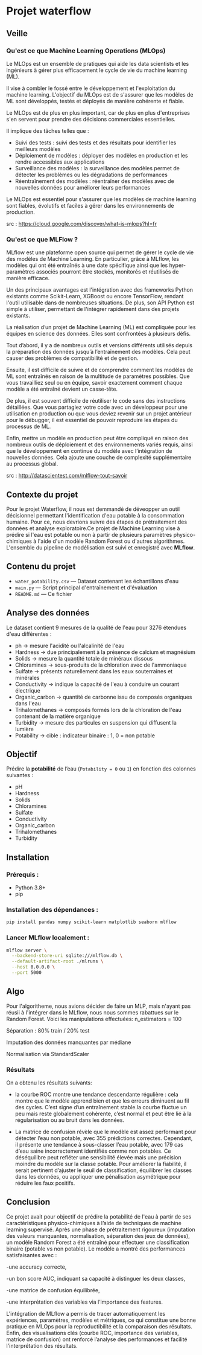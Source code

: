 # Projet waterflow

## Veille

### Qu'est ce que Machine Learning Operations (MLOps)
Le MLOps est un ensemble de pratiques qui aide les data scientists et les ingénieurs à gérer plus efficacement le cycle de vie du machine learning (ML).

ll vise à combler le fossé entre le développement et l'exploitation du machine learning. L'objectif du MLOps est de s'assurer que les modèles de ML sont développés, testés et déployés de manière cohérente et fiable.

Le MLOps est de plus en plus important, car de plus en plus d'entreprises s'en servent pour prendre des décisions commerciales essentielles.

Il implique des tâches telles que :

- Suivi des tests : suivi des tests et des résultats pour identifier les meilleurs modèles
- Déploiement de modèles : déployer des modèles en production et les rendre accessibles aux applications
- Surveillance des modèles : la surveillance des modèles permet de détecter les problèmes ou les dégradations de performances
- Réentraînement des modèles : réentraîner des modèles avec de nouvelles données pour améliorer leurs performances

Le MLOps est essentiel pour s'assurer que les modèles de machine learning sont fiables, évolutifs et faciles à gérer dans les environnements de production.

src : https://cloud.google.com/discover/what-is-mlops?hl=fr

### Qu'est ce que MLFlow ?
MLflow est une plateforme open source qui permet de gérer le cycle de vie des modèles de Machine Learning. En particulier, grâce à MLflow, les modèles qui ont été entraînés à une date spécifique ainsi que les hyper-paramètres associés pourront être stockés, monitorés et réutilisés de manière efficace.

Un des principaux avantages est l'intégration avec des frameworks Python existants comme Scikit-Learn, XGBoost ou encore TensorFlow, rendant l'outil utilisable dans de nombreuses situations. De plus, son API Python est simple à utiliser, permettant de l'intégrer rapidement dans des projets existants.

La réalisation d’un projet de Machine Learning (ML) est compliquée pour les équipes en science des données. Elles sont confrontées à plusieurs défis.

Tout d’abord, il y a de nombreux outils et versions différents utilisés depuis la préparation des données jusqu’à l’entraînement des modèles. Cela peut causer des problèmes de compatibilité et de gestion.

Ensuite, il est difficile de suivre et de comprendre comment les modèles de ML sont entraînés en raison de la multitude de paramètres possibles. Que vous travailliez seul ou en équipe, savoir exactement comment chaque modèle a été entraîné devient un casse-tête.

De plus, il est souvent difficile de réutiliser le code sans des instructions détaillées. Que vous partagiez votre code avec un développeur pour une utilisation en production ou que vous deviez revenir sur un projet antérieur pour le débugger, il est essentiel de pouvoir reproduire les étapes du processus de ML.

Enfin, mettre un modèle en production peut être compliqué en raison des nombreux outils de déploiement et des environnements variés requis, ainsi que le développement en continue du modèle avec l’intégration de nouvelles données. Cela ajoute une couche de complexité supplémentaire au processus global.

src : http://datascientest.com/mlflow-tout-savoir

## Contexte du projet
Pour le projet Waterflow, il nous est demmandé de déveopper un outil décisionnel permettant l'identification d'eau potable à la consommation humaine.
Pour ce, nous devrions suivre des étapes de prétraitement des données et analyse exploratoire.Ce projet de Machine Learning vise à prédire si l'eau est potable ou non à partir de plusieurs paramètres physico-chimiques à l'aide d'un modèle Random Forest ou d'autres algorithmes. L'ensemble du pipeline de modélisation est suivi et enregistré avec **MLflow**.

## Contenu du projet

- `water_potability.csv` — Dataset contenant les échantillons d'eau
- `main.py` — Script principal d'entraînement et d'évaluation
- `README.md` — Ce fichier

## Analyse des données
Le dataset contient 9 mesures de la qualité de l'eau pour 3276 étendues d'eau différentes : 
- ph -> mesure l'acidité ou l'alcalinité de l'eau
- Hardness -> due principalement à la présence de calcium et magnésium
- Solids -> mesure la quantité totale de minéraux dissous
- Chloramines -> sous-produits de la chloration avec de l'ammoniaque 
- Sulfate -> présents naturellement dans les eaux souterraines et minérales 
- Conductivity -> indique la capacité de l'eau à conduire un courant électrique 
- Organic_carbon -> quantité de carbonne issu de composés organiques dans l'eau 
- Trihalomethanes -> composés formés lors de la chloration de l'eau contenant de la matière organique
- Turbidity -> mesure des particules en suspension qui diffusent la lumière
- Potability -> cible : indicateur binaire : 1, 0 = non potable

## Objectif

Prédire la **potabilité** de l’eau (`Potability = 0` ou `1`) en fonction des colonnes suivantes :

- pH
- Hardness
- Solids
- Chloramines
- Sulfate
- Conductivity
- Organic_carbon
- Trihalomethanes
- Turbidity

## Installation

### Prérequis :
- Python 3.8+
- pip

### Installation des dépendances :
```bash
pip install pandas numpy scikit-learn matplotlib seaborn mlflow
```


### Lancer MLflow localement :
```bash
mlflow server \
  --backend-store-uri sqlite:///mlflow.db \
  --default-artifact-root ./mlruns \
  --host 0.0.0.0 \
  --port 5000
```
## Algo
Pour l'algoritheme, nous avions décider de faire un MLP, mais n'ayant pas réusii à l'intégrer dans le MLflow, nous nous sommes rabattues sur le Random Forest. Voici les manipulations effectuées:
n_estimators = 100

Séparation : 80% train / 20% test

Imputation des données manquantes par médiane

Normalisation via StandardScaler

### Résultats

On a obtenu les résultats suivants:
- la courbe ROC montre une tendance descendante régulière : cela montre que le modèle apprend bien et que les erreurs diminuent au fil des cycles. C’est signe d’un entraînement stable.la courbe fluctue un peu mais reste globalement cohérente, c’est normal et peut être lié à la régularisation ou au bruit dans les données.

- La matrice de confusion révèle que le modèle est assez performant pour détecter l’eau non potable, avec 355 prédictions correctes. Cependant, il présente une tendance à sous-classer l’eau potable, avec 179 cas d’eau saine incorrectement identifiés comme non potables. Ce déséquilibre peut refléter une sensibilité élevée mais une précision moindre du modèle sur la classe potable. Pour améliorer la fiabilité, il serait pertinent d’ajuster le seuil de classification, équilibrer les classes dans les données, ou appliquer une pénalisation asymétrique pour réduire les faux positifs.


## Conclusion

Ce projet avait pour objectif de prédire la potabilité de l'eau à partir de ses caractéristiques physico-chimiques à l’aide de techniques de machine learning supervisé. Après une phase de prétraitement rigoureux (imputation des valeurs manquantes, normalisation, séparation des jeux de données), un modèle Random Forest a été entraîné pour effectuer une classification binaire (potable vs non potable).
Le modèle a montré des performances satisfaisantes avec :

-une accuracy correcte,

-un bon score AUC, indiquant sa capacité à distinguer les deux classes,

-une matrice de confusion équilibrée,

-une interprétation des variables via l’importance des features.


L'intégration de MLflow a permis de tracer automatiquement les expériences, paramètres, modèles et métriques, ce qui constitue une bonne pratique en MLOps pour la reproductibilité et la comparaison des résultats.
Enfin, des visualisations clés (courbe ROC, importance des variables, matrice de confusion) ont renforcé l’analyse des performances et facilité l'interprétation des résultats.

